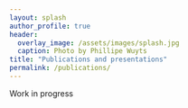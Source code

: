 ```yaml
---
layout: splash
author_profile: true
header:
  overlay_image: /assets/images/splash.jpg
  caption: Photo by Phillipe Wuyts
title: "Publications and presentations"
permalink: /publications/
---
```


Work in progress

